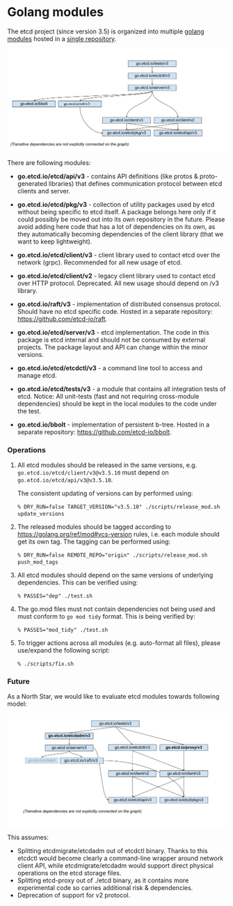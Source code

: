 # Golang modules

The etcd project (since version 3.5) is organized into multiple
[golang modules](https://golang.org/ref/mod) hosted  in a [single repository](https://golang.org/ref/mod#vcs-dir).

![modules graph](modules.svg)

There are following modules:

  - **go.etcd.io/etcd/api/v3** - contains API definitions
  (like protos & proto-generated libraries) that defines communication protocol
  between etcd clients and server.

  - **go.etcd.io/etcd/pkg/v3** - collection of utility packages used by etcd
  without being specific to etcd itself. A package belongs here
  only if it could possibly be moved out into its own repository in the future.
  Please avoid adding here code that has a lot of dependencies on its own, as
  they automatically becoming dependencies of the client library
  (that we want to keep lightweight).

  - **go.etcd.io/etcd/client/v3** - client library used to contact etcd over
  the network (grpc). Recommended for all new usage of etcd.

  - **go.etcd.io/etcd/client/v2** - legacy client library used to contact etcd
  over HTTP protocol. Deprecated. All new usage should depend on /v3 library.

  - **go.etcd.io/raft/v3** - implementation of distributed consensus
  protocol. Should have no etcd specific code. Hosted in a separate repository:
  https://github.com/etcd-io/raft.

  - **go.etcd.io/etcd/server/v3** - etcd implementation.
  The code in this package is etcd internal and should not be consumed
  by external projects. The package layout and API can change within the minor versions.

  - **go.etcd.io/etcd/etcdctl/v3** - a command line tool to access and manage etcd.

  - **go.etcd.io/etcd/tests/v3** - a module that contains all integration tests of etcd.
    Notice: All unit-tests (fast and not requiring cross-module dependencies)
    should be kept in the local modules to the code under the test.

  - **go.etcd.io/bbolt** - implementation of persistent b-tree.
    Hosted in a separate repository: https://github.com/etcd-io/bbolt.


### Operations

1. All etcd modules should be released in the same versions, e.g.
   `go.etcd.io/etcd/client/v3@v3.5.10` must depend on `go.etcd.io/etcd/api/v3@v3.5.10`.

   The consistent updating of versions can by performed using:
   ```shell script
   % DRY_RUN=false TARGET_VERSION="v3.5.10" ./scripts/release_mod.sh update_versions
   ```
2. The released modules should be tagged according to https://golang.org/ref/mod#vcs-version rules,
   i.e. each module should get its own tag.
   The tagging can be performed using:
   ```shell script
   % DRY_RUN=false REMOTE_REPO="origin" ./scripts/release_mod.sh push_mod_tags
   ```

3. All etcd modules should depend on the same versions of underlying dependencies.
   This can be verified using:
   ```shell script
   % PASSES="dep" ./test.sh
   ```

4. The go.mod files must not contain dependencies not being used and must
   conform to `go mod tidy` format.
   This is being verified by:
   ```
   % PASSES="mod_tidy" ./test.sh
   ```

5. To trigger actions across all modules (e.g. auto-format all files), please
   use/expand the following script:
   ```shell script
   % ./scripts/fix.sh
   ```

### Future

As a North Star, we would like to evaluate etcd modules towards following model:

![modules graph](modules-future.svg)

This assumes:
  - Splitting etcdmigrate/etcdadm out of etcdctl binary.
    Thanks to this etcdctl would become clearly a command-line wrapper
    around network client API,
    while etcdmigrate/etcdadm would support direct physical operations on the
    etcd storage files.
  - Splitting etcd-proxy out of ./etcd binary, as it contains more experimental code
    so carries additional risk & dependencies.
  - Deprecation of support for v2 protocol.
